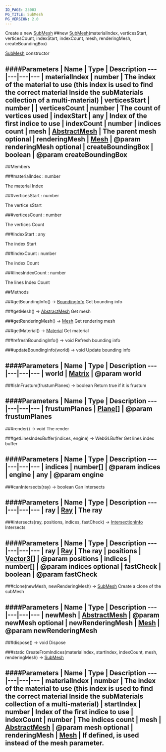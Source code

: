 ```yaml
---
ID_PAGE: 25003
PG_TITLE: SubMesh
PG_VERSION: 2.0
---
```


Create a new [SubMesh](/classes/SubMesh)
##new [SubMesh](/classes/SubMesh)(materialIndex, verticesStart, verticesCount, indexStart, indexCount, mesh, renderingMesh, createBoundingBox)


 [SubMesh](/classes/SubMesh) constructor




####Parameters
 | Name | Type | Description
---|---|---|---
 | materialIndex | number | The index of the material to use (this index is used to find the correct material Inside the subMaterials collection of a multi-material)
 | verticesStart | number | 
 | verticesCount | number | The count of vertices used
 | indexStart | any | Index of the first indice to use
 | indexCount | number | indices count
 | mesh | [AbstractMesh](/classes/AbstractMesh) | The parent mesh
optional | renderingMesh | [Mesh](/classes/Mesh) | @param renderingMesh
optional | createBoundingBox | boolean | @param createBoundingBox
---

##Members

###materialIndex : number




The material Index



###verticesStart : number




The vertice sStart



###verticesCount : number




The vertices Count



###indexStart : any




The index Start



###indexCount : number




The index Count



###linesIndexCount : number




The lines Index Count











##Methods

###getBoundingInfo() &rarr; [BoundingInfo](/classes/BoundingInfo)
Get bounding info






###getMesh() &rarr; [AbstractMesh](/classes/AbstractMesh)
Get mesh






###getRenderingMesh() &rarr; [Mesh](/classes/Mesh)
Get rendering mesh






###getMaterial() &rarr; [Material](/classes/Material)
Get material






###refreshBoundingInfo() &rarr; void
Refresh bounding info






###updateBoundingInfo(world) &rarr; void
Update bounding info





####Parameters
 | Name | Type | Description
---|---|---|---
 | world | [Matrix](/classes/Matrix) | @param world
---

###isInFrustum(frustumPlanes) &rarr; boolean
Return true if it is frustum





####Parameters
 | Name | Type | Description
---|---|---|---
 | frustumPlanes | [Plane](/classes/Plane)[] | @param frustumPlanes
---

###render() &rarr; void
The render






###getLinesIndexBuffer(indices, engine) &rarr; WebGLBuffer
Get lines index buffer





####Parameters
 | Name | Type | Description
---|---|---|---
 | indices | number[] | @param indices
 | engine | any | @param engine
---

###canIntersects(ray) &rarr; boolean
Can Intersects





####Parameters
 | Name | Type | Description
---|---|---|---
 | ray | [Ray](/classes/Ray) | The ray
---

###intersects(ray, positions, indices, fastCheck) &rarr; [IntersectionInfo](/classes/IntersectionInfo)
Intersects





####Parameters
 | Name | Type | Description
---|---|---|---
 | ray | [Ray](/classes/Ray) | The ray
 | positions | [Vector3](/classes/Vector3)[] | @param positions
 | indices | number[] | @param indices
optional | fastCheck | boolean | @param fastCheck
---

###clone(newMesh, newRenderingMesh) &rarr; [SubMesh](/classes/SubMesh)
Create a clone of the subMesh





####Parameters
 | Name | Type | Description
---|---|---|---
 | newMesh | [AbstractMesh](/classes/AbstractMesh) | @param newMesh
optional | newRenderingMesh | [Mesh](/classes/Mesh) | @param newRenderingMesh
---

###dispose() &rarr; void
Dispose






###static CreateFromIndices(materialIndex, startIndex, indexCount, mesh, renderingMesh) &rarr; [SubMesh](/classes/SubMesh)

####Parameters
 | Name | Type | Description
---|---|---|---
 | materialIndex | number | The index of the material to use (this index is used to find the correct material Inside the subMaterials collection of a multi-material)
 | startIndex | number | Index of the first indice to use
 | indexCount | number | The indices count
 | mesh | [AbstractMesh](/classes/AbstractMesh) | @param mesh
optional | renderingMesh | [Mesh](/classes/Mesh) | If defined, is used instead of the mesh parameter.
---
